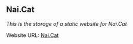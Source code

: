 ## Nai.Cat
*This is the storage of a static website for Nai.Cat*

Website URL: [Nai.Cat](https://nai.cat/)
